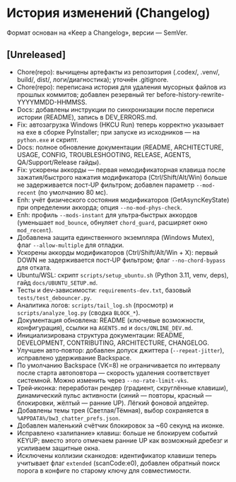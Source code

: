# История изменений (Changelog)

Формат основан на «Keep a Changelog», версии — SemVer.

## [Unreleased]
- Chore(repo): вычищены артефакты из репозитория (.codex/, .venv/, build/, dist/, логи/диагностика); уточнён .gitignore.
- Chore(repo): переписана история для удаления мусорных файлов из прошлых коммитов; добавлен резервный тег before-history-rewrite-YYYYMMDD-HHMMSS.
- Docs: добавлены инструкции по синхронизации после переписи истории (README), запись в DEV_ERRORS.md.
- Fix: автозагрузка Windows (HKCU Run) теперь корректно указывает на exe в сборке PyInstaller; при запуске из исходников — на `python.exe` и скрипт.
- Docs: полное обновление документации (README, ARCHITECTURE, USAGE, CONFIG, TROUBLESHOOTING, RELEASE, AGENTS, QA/Support/Release гайды).
- Fix: ускорены аккорды — первая немодификаторная клавиша после зажатия/быстрого нажатия модификатора (Ctrl/Shift/Alt/Win) больше не задерживается пост‑UP фильтром; добавлен параметр `--mod-recent` (по умолчанию 80 мс).
- Enh: учёт физического состояния модификаторов (GetAsyncKeyState) при определении аккорда; опция `--no-mod-phys-check`.
- Enh: профиль `--mods-instant` для ультра‑быстрых аккордов (уменьшает `mod_bounce`, обнуляет `chord_guard`, расширяет окно `mod_recent`).
- Добавлена защита единственного экземпляра (Windows Mutex), флаг `--allow-multiple` для отладки.
- Ускорены аккорды модификаторов (Ctrl/Shift/Alt/Win + X): первый DOWN не задерживается пост‑UP фильтром; флаг `--no-chord-bypass` для отката.
- Ubuntu/WSL: скрипт `scripts/setup_ubuntu.sh` (Python 3.11, venv, deps), гайд `docs/UBUNTU_SETUP.md`.
- Тесты и dev‑зависимости: `requirements-dev.txt`, базовый `tests/test_debouncer.py`.
- Аналитика логов: `scripts/tail_log.sh` (просмотр) и `scripts/analyze_log.py` (сводка `BLOCK_*`).
- Документация обновлена: README (ключевые возможности, конфигурация), ссылки на `AGENTS.md` и `docs/ONLINE_DEV.md`.
- Инициализирована структура документации: README, DEVELOPMENT, CONTRIBUTING, ARCHITECTURE, CHANGELOG.
- Улучшен авто‑повтор: добавлен допуск джиттера (`--repeat-jitter`), исправлено удерживание Backspace.
- По умолчанию Backspace (VK=8) не ограничивается по интервалу после старта автоповтора — скорость удаления соответствует системной. Можно изменить через `--no-rate-limit-vks`.
- Трей‑иконка: переработан рендер (градиент, скруглённые клавиши), динамический пульс активности (синий — повторы, красный — блокировки, жёлтый — ранние UP). Лёгкий фоновой апдейтер.
- Добавлены темы трея (Светлая/Тёмная), выбор сохраняется в `%APPDATA%/bw3_chatter_prefs.json`.
- Добавлен маленький счётчик блокировок за ~60 секунд на иконке.
- Исправлено «залипание» клавиш: больше не блокируем событий KEYUP; вместо этого отмечаем ранние UP как возможный дребезг и усиливаем защитные окна.
- Исключены коллизии сканкодов: идентификатор клавиши теперь учитывает флаг `extended` (scanCode:e0), добавлен обратный поиск порога в конфиге по старому ключу для совместимости.
